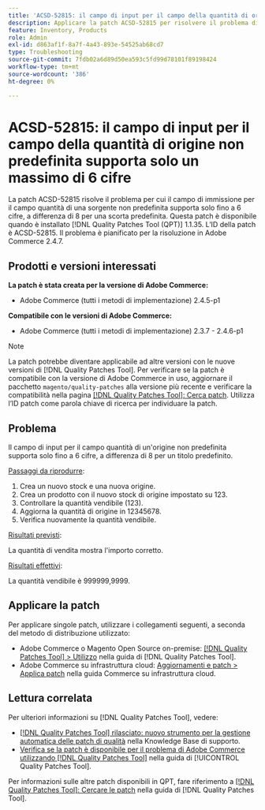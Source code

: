 ```yaml
---
title: 'ACSD-52815: il campo di input per il campo della quantità di origine non predefinita supporta solo un massimo di 6 cifre'
description: Applicare la patch ACSD-52815 per risolvere il problema di prestazioni di Adobe Commerce, in cui il campo di input per il campo quantità di una sorgente non predefinita supporta solo fino a 6 cifre, a differenza di 8 per una scorta predefinita.
feature: Inventory, Products
role: Admin
exl-id: d863af1f-8a7f-4a43-893e-54525ab68cd7
type: Troubleshooting
source-git-commit: 7fdb02a6d89d50ea593c5fd99d78101f89198424
workflow-type: tm+mt
source-wordcount: '386'
ht-degree: 0%

---
```


# ACSD-52815: il campo di input per il campo della quantità di origine non predefinita supporta solo un massimo di 6 cifre

La patch ACSD-52815 risolve il problema per cui il campo di immissione per il campo quantità di una sorgente non predefinita supporta solo fino a 6 cifre, a differenza di 8 per una scorta predefinita. Questa patch è disponibile quando è installato [!DNL Quality Patches Tool (QPT)] 1.1.35. L’ID della patch è ACSD-52815. Il problema è pianificato per la risoluzione in Adobe Commerce 2.4.7.

## Prodotti e versioni interessati

**La patch è stata creata per la versione di Adobe Commerce:**

* Adobe Commerce (tutti i metodi di implementazione) 2.4.5-p1

**Compatibile con le versioni di Adobe Commerce:**

* Adobe Commerce (tutti i metodi di implementazione) 2.3.7 - 2.4.6-p1

>[!NOTE]
>
>La patch potrebbe diventare applicabile ad altre versioni con le nuove versioni di [!DNL Quality Patches Tool]. Per verificare se la patch è compatibile con la versione di Adobe Commerce in uso, aggiornare il pacchetto `magento/quality-patches` alla versione più recente e verificare la compatibilità nella pagina [[!DNL Quality Patches Tool]: Cerca patch](https://experienceleague.adobe.com/tools/commerce-quality-patches/index.html). Utilizza l’ID patch come parola chiave di ricerca per individuare la patch.

## Problema

Il campo di input per il campo quantità di un&#39;origine non predefinita supporta solo fino a 6 cifre, a differenza di 8 per un titolo predefinito.

<u>Passaggi da riprodurre</u>:

1. Crea un nuovo stock e una nuova origine.
1. Crea un prodotto con il nuovo stock di origine impostato su 123.
1. Controllare la quantità vendibile (123).
1. Aggiorna la quantità di origine in 12345678.
1. Verifica nuovamente la quantità vendibile.

<u>Risultati previsti</u>:

La quantità di vendita mostra l&#39;importo corretto.

<u>Risultati effettivi</u>:

La quantità vendibile è 999999,9999.

## Applicare la patch

Per applicare singole patch, utilizzare i collegamenti seguenti, a seconda del metodo di distribuzione utilizzato:

* Adobe Commerce o Magento Open Source on-premise: [[!DNL Quality Patches Tool] > Utilizzo](/help/tools/quality-patches-tool/usage.md) nella guida di [!DNL Quality Patches Tool].
* Adobe Commerce su infrastruttura cloud: [Aggiornamenti e patch > Applica patch](https://experienceleague.adobe.com/docs/commerce-cloud-service/user-guide/develop/upgrade/apply-patches.html) nella guida Commerce su infrastruttura cloud.

## Lettura correlata

Per ulteriori informazioni su [!DNL Quality Patches Tool], vedere:

* [[!DNL Quality Patches Tool] rilasciato: nuovo strumento per la gestione automatica delle patch di qualità](https://experienceleague.adobe.com/en/docs/commerce-operations/tools/quality-patches-tool/quality-patches-tool-to-self-serve-quality-patches) nella Knowledge Base di supporto.
* [Verifica se la patch è disponibile per il problema di Adobe Commerce utilizzando  [!DNL Quality Patches Tool]](/help/tools/quality-patches-tool/patches-available-in-qpt/check-patch-for-magento-issue-with-magento-quality-patches.md) nella guida di [!UICONTROL Quality Patches Tool].


Per informazioni sulle altre patch disponibili in QPT, fare riferimento a [[!DNL Quality Patches Tool]: Cercare le patch](https://experienceleague.adobe.com/tools/commerce-quality-patches/index.html) nella guida di [!DNL Quality Patches Tool].
